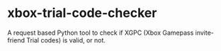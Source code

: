 # xbox-trial-code-checker
A request based Python tool to check if XGPC (Xbox Gamepass invite-friend Trial codes) is valid, or not.

